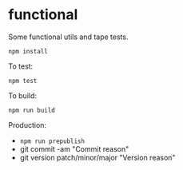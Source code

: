 # functional

Some functional utils and tape tests.

`npm install`

To test:

`npm test`

To build:

`npm run build`

Production:

* `npm run prepublish`
* git commit -am "Commit reason"
* git version patch/minor/major "Version reason"